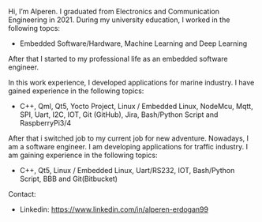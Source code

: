 Hi, I’m Alperen. I graduated from Electronics and Communication Engineering in 2021. During my university education, I worked in the following topcs: 
 * Embedded Software/Hardware, Machine Learning and Deep Learning 

After that I started to my professional life as an embedded software engineer.

In this work experience, I developed applications for marine industry. I have gained experience in the following topics:
 * C++, Qml, Qt5, Yocto Project, Linux / Embedded Linux, NodeMcu, Mqtt, SPI, Uart, I2C, IOT, Git (GitHub), Jira, Bash/Python Script and RaspberryPi3/4

After that i switched job to my current job for new adventure. Nowadays, I am a software engineer. I am developing applications for traffic industry. I am gaining experience in the following topics:
 * C++, Qt5, Linux / Embedded Linux, Uart/RS232, IOT, Bash/Python Script, BBB and Git(Bitbucket)

Contact:
 * Linkedin: https://www.linkedin.com/in/alperen-erdogan99
    
<!---
AlperenErdogan99/AlperenErdogan99 is a ✨ special ✨ repository because its `README.md` (this file) appears on your GitHub profile.
You can click the Preview link to take a look at your changes.
--->
